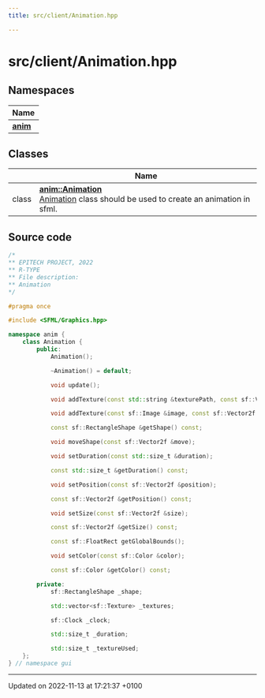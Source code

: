 ```yaml
---
title: src/client/Animation.hpp

---
```


# src/client/Animation.hpp



## Namespaces

| Name           |
| -------------- |
| **[anim](Namespaces/namespaceanim.md)**  |

## Classes

|                | Name           |
| -------------- | -------------- |
| class | **[anim::Animation](Classes/classanim_1_1_animation.md)** <br>[Animation]() class should be used to create an animation in sfml.  |




## Source code

```cpp
/*
** EPITECH PROJECT, 2022
** R-TYPE
** File description:
** Animation
*/

#pragma once

#include <SFML/Graphics.hpp>

namespace anim {
    class Animation {
        public:
            Animation();

            ~Animation() = default;

            void update();

            void addTexture(const std::string &texturePath, const sf::Vector2f &position, const sf::Vector2f &size);

            void addTexture(const sf::Image &image, const sf::Vector2f &position, const sf::Vector2f &size);

            const sf::RectangleShape &getShape() const;

            void moveShape(const sf::Vector2f &move);

            void setDuration(const std::size_t &duration);

            const std::size_t &getDuration() const;

            void setPosition(const sf::Vector2f &position);

            const sf::Vector2f &getPosition() const;

            void setSize(const sf::Vector2f &size);

            const sf::Vector2f &getSize() const;

            const sf::FloatRect getGlobalBounds();

            void setColor(const sf::Color &color);

            const sf::Color &getColor() const;

        private:
            sf::RectangleShape _shape;

            std::vector<sf::Texture> _textures;

            sf::Clock _clock;

            std::size_t _duration;

            std::size_t _textureUsed;
    };
} // namespace gui
```


-------------------------------

Updated on 2022-11-13 at 17:21:37 +0100
